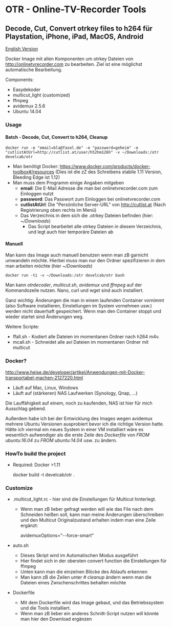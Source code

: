 # OTR - Online-TV-Recorder Tools
## Decode, Cut, Convert otrkey files to h264 für Playstation, iPhone, iPad, MacOS, Android

[English Version](README.md)

Docker Image mit allen Komponenten um otrkey Dateien von http://onlinetvrecorder.com zu bearbeiten.
  Ziel ist eine möglichst automatische Bearbeitung.

Components:
	
* Easydekoder
* multicut_light (customized)
* ffmpeg
* avidemux 2.5.6
* Ubuntu 14.04

### Usage

#### Batch - Decode, Cut, Convert to h264, Cleanup

	docker run -e "email=bla@fasel.de" -e "password=geheim" -e "cutlistAtUrl=http://cutlist.at/user/h52hm126h" -v ~/Downloads:/otr develcab/otr

* Man benötigt Docker: https://www.docker.com/products/docker-toolbox#/resources (Dies ist die zZ des Schreibens stabile 1.11 Version, Bleeding Edge ist 1.12)
* Man muss dem Programm einige Angaben mitgeben
  * __email__: Die E-Mail Adresse die man bei onlinetvrecorder.com zum Einloggen nutzt
  * __password__: Das Passwort zum Einloggen bei onlinetvrecorder.com
  * __cutlistAtUrl__: Die "Persönliche Server-URL" von http://cutlist.at (Nach Registrierung oben rechts im Menü)
  * Das Verzeichnis in dem sich die .otrkey Dateien befinden (hier: _~/Downloads_)
    * Das Script bearbeitet alle otrkey Dateien in diesem Verzeichnis, und legt auch hier temporäre Dateien ab


#### Manuell

Man kann das Image auch manuell benutzen wenn man zB garnicht umwandeln möchte.
Hierbei muss man nur den Ordner spezifizieren in dem man arbeiten möchte (hier _~/Downloads_)
	
	docker run -ti -v ~/Downloads:/otr develcab/otr bash
	
Man kann _otrdecoder_, _multicut.sh_, _avidemux_ und _ffmpeg_ auf der Kommandozeile nutzen.
Nano, curl und wget sind auch installiert.
	
Ganz wichtig: Änderungen die man in einem laufenden Container vornimmt (also Software installieren, Einstellungen
im System vornehmen usw.) werden nicht dauerhaft gespeichert.
Wenn man den Container stoppt und wieder startet sind Änderungen weg.

Weitere Scripte:

* ffall.sh - Kodiert alle Dateien im momentanen Ordner nach h264 m4v.
* mcall.sh - Schneidet alle avi Dateien im momentanen Ordner mit multicut
	
	
### Docker?

http://www.heise.de/developer/artikel/Anwendungen-mit-Docker-transportabel-machen-2127220.html
	
* Läuft auf Mac, Linux, Windows
* Läuft auf (stärkeren) NAS Laufwerken (Synology, Qnap, ...)

Die Lauffähigkeit auf einem, noch zu kaufenden, NAS ist hier für mich Ausschlag gebend.
	
Außerdem habe ich bei der Entwicklung des Images wegen avidemux mehrere Ubuntu Versionen ausprobiert 
bevor ich die richtige Version hatte.
Hätte ich viermal ein neues System in einer VM installiert wäre es wesentlich aufwendiger als 
die erste Zeile des _Dockerfile_ von _FROM ubuntu:16.04_ zu _FROM ubuntu:14.04_ usw. zu ändern.


### HowTo build the project

* Required: Docker >1.11

	docker build -t develcab/otr .


### Customize
	
* .multicut_light.rc - hier sind die Einstellungen für Multicut hinterlegt.
  * Wenn man zB lieber gefragt werden will wie das File nach dem Schneiden heißen soll, 
  kann man meine Änderungen überschreiben und den Multicut Originalzustand erhalten indem man eine Zeile ergänzt:

	avidemuxOptions="--force-smart"
  
* auto.sh
  * Dieses Skript wird im Automatischen Modus ausgeführt
  * Hier findet sich in der obersten convert function die Einstellungen für ffmpeg
  * Unten kann man die einzelnen Blöcke des Ablaufs erkennen
  * Man kann zB die Zeilen unter _# cleanup_ ändern wenn man die Dateien eines Zwischenschrittes behalten möchte
* Dockerfile
  * Mit dem Dockerfile wird das Image gebaut, und das Betriebssystem und die Tools installiert.
  * Wenn man zB lieber ein anderes Schnitt-Script nutzen will könnte man hier den Download ergänzen
